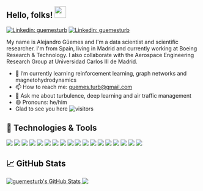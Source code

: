 ## Hello, folks! <img src="https://raw.githubusercontent.com/MartinHeinz/MartinHeinz/master/wave.gif" width="30px">
[![Linkedin: guemesturb](https://img.shields.io/badge/-LinkedIn-blue?style=flat-square&logo=Linkedin&logoColor=white&link=https://www.linkedin.com/in/alejandroguemes/)](https://www.linkedin.com/in/alejandroguemes/)
[![Linkedin: guemesturb](https://img.shields.io/badge/-GoogleScholar-blue?style=flat-square&logo=GoogleScholar&logoColor=white&link=https://scholar.google.com/citations?user=6RRM4IEAAAAJ&hl=es&authuser=1&oi=ao)](https://scholar.google.com/citations?user=6RRM4IEAAAAJ&hl=es&authuser=1&oi=ao)

My name is Alejandro Güemes and I'm a data scientist and scientific researcher. I'm from Spain, living in Madrid and currently working at Boeing Research & Technology. I also collaborate with the Aerospace Engineering Research Group at Universidad Carlos III de Madrid.

- 🌱 I’m currently learning reinforcement learning, graph networks and magnetohydrodynamics
- 📫 How to reach me: guemes.turb@gmail.com
- 💬 Ask me about turbulence, deep learning and air traffic management
- 😄 Pronouns: he/him
- Glad to see you here ![visitors](https://visitor-badge.glitch.me/badge?page_id=guemesturb.visitor-badge)

## 🔧 Technologies & Tools
![](https://img.shields.io/badge/OS-Linux-informational?style=flat&logo=linux&color=2bbc8a)
![](https://img.shields.io/badge/OS-macOS-informational?style=flat&logo=macOS&color=2bbc8a)
![](https://img.shields.io/badge/OS-Windows-informational?style=flat&logo=Windows&color=2bbc8a)
![](https://img.shields.io/badge/Code-Python-informational?style=flat&logo=python&color=2bbc8a)
![](https://img.shields.io/badge/Code-TensorFlow-informational?style=flat&logo=TensorFlow&color=2bbc8a)
![](https://img.shields.io/badge/Code-Scikit-informational?style=flat&logo=Scikit-Learn&color=2bbc8a)
![](https://img.shields.io/badge/Code-Spark-informational?style=flat&logo=ApacheSpark&color=2bbc8a)
![](https://img.shields.io/badge/Code-Bash-informational?style=flat&logo=gnu-bash&color=2bbc8a)
![](https://img.shields.io/badge/Code-C++-informational?style=flat&logo=c%2b%2b&color=2bbc8a)
![](https://img.shields.io/badge/Tools-PostgreSQL-informational?style=flat&logo=postgresql&color=2bbc8a)
![](https://img.shields.io/badge/Tools-MongoDB-informational?style=flat&logo=mongodb&color=2bbc8a)
![](https://img.shields.io/badge/Tools-Hive-informational?style=flat&logo=ApacheHive&color=2bbc8a)
![](https://img.shields.io/badge/Tools-Hadoop-informational?style=flat&logo=ApacheHadoop&color=2bbc8a)
![](https://img.shields.io/badge/Tools-Git-informational?style=flat&logo=Git&color=2bbc8a)
![](https://img.shields.io/badge/Tools-Kafka-informational?style=flat&logo=ApacheKafka&color=2bbc8a)
![](https://img.shields.io/badge/Tools-Databricks-informational?style=flat&logo=Databricks&color=2bbc8a)
![](https://img.shields.io/badge/Tools-Jira-informational?style=flat&logo=JiraSoftware&color=2bbc8a)
![](https://img.shields.io/badge/Cloud-Azure-informational?style=flat&logo=MicrosoftAzure&color=2bbc8a)

## &#x1f4c8; GitHub Stats

<a href="https://github.com/guemesturb/guemesturb">
  <img align="top" src="https://github-readme-stats.vercel.app/api?username=guemesturb&show_icons=true&line_height=33&count_private=true&title_color=000000&text_color=2bbc8a&include_all_commits=true&icon_color=2bbc8a&bg_color=ffffff" alt="guemesturb's GitHub Stats" />
</a>
<a href="https://github.com/guemesturb/guemesturb">
  <img align="top" src="https://github-readme-stats.vercel.app/api/top-langs/?username=guemesturb&title_color=000000&text_color=2bbc8a&icon_color=2bbc8a&bg_color=ffffff&langs_count=5&line_height=33" />
</a>



